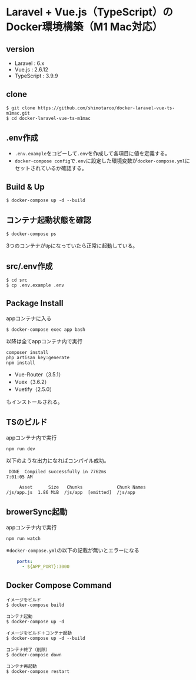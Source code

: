 # Laravel + Vue.js（TypeScript）のDocker環境構築（M1 Mac対応）

## version

- Laravel : 6.x
- Vue.js : 2.6.12
- TypeScript : 3.9.9

## clone

```
$ git clone https://github.com/shimotaroo/docker-laravel-vue-ts-m1mac.git
$ cd docker-laravel-vue-ts-m1mac
```
## .env作成

- `.env.example`をコピーして`.env`を作成して各項目に値を定義する。
- `docker-compose config`で`.env`に設定した環境変数が`docker-compose.yml`にセットされているか確認する。

## Build & Up

```
$ docker-compose up -d --build
```

## コンテナ起動状態を確認

```
$ docker-compose ps
```

3つのコンテナが`Up`になっていたら正常に起動している。

## src/.env作成

```
$ cd src
$ cp .env.example .env
```

## Package Install

appコンテナに入る

```
$ docker-compose exec app bash
```

以降は全てappコンテナ内で実行

```
composer install
php artisan key:generate
npm install
```

- Vue-Router（3.5.1）
- Vuex（3.6.2）
- Vuetify（2.5.0）

もインストールされる。

## TSのビルド

appコンテナ内で実行

```
npm run dev
```

以下のような出力になればコンパイル成功。

```
 DONE  Compiled successfully in 7762ms                                              7:01:05 AM

     Asset      Size   Chunks             Chunk Names
/js/app.js  1.86 MiB  /js/app  [emitted]  /js/app
```

## browerSync起動

appコンテナ内で実行

```
npm run watch
```

※`docker-compose.yml`の以下の記載が無いとエラーになる

```yml
    ports:
      - ${APP_PORT}:3000

```

## Docker Compose Command

```
イメージをビルド
$ docker-compose build

コンテナ起動
$ docker-compose up -d

イメージをビルド＋コンテナ起動
$ docker-compose up -d --build

コンテナ終了（削除）
$ docker-compose down

コンテナ再起動
$ docker-compose restart
```